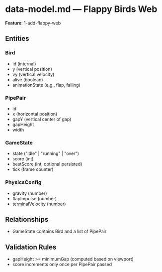 # data-model.md — Flappy Birds Web

**Feature**: 1-add-flappy-web

## Entities

### Bird
- id (internal)
- y (vertical position)
- vy (vertical velocity)
- alive (boolean)
- animationState (e.g., flap, falling)

### PipePair
- id
- x (horizontal position)
- gapY (vertical center of gap)
- gapHeight
- width

### GameState
- state ("idle" | "running" | "over")
- score (int)
- bestScore (int, optional persisted)
- tick (frame counter)

### PhysicsConfig
- gravity (number)
- flapImpulse (number)
- terminalVelocity (number)

## Relationships
- GameState contains Bird and a list of PipePair

## Validation Rules
- gapHeight >= minimumGap (computed based on viewport)
- score increments only once per PipePair passed


